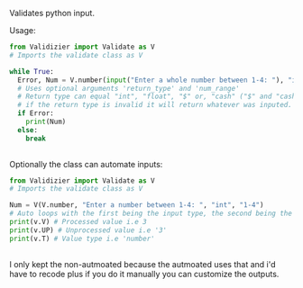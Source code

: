 Validates python input.

Usage:

```python
from Validizier import Validate as V
# Imports the validate class as V

while True:
  Error, Num = V.number(input("Enter a whole number between 1-4: "), "int", "1-4")
  # Uses optional arguments 'return_type' and 'num_range'
  # Return type can equal "int", "float", "$" or, "cash" ("$" and "cash" are the same) if you dont provide a return type or
  # if the return type is invalid it will return whatever was inputed. I.E if they input "2.2" you'll get 2.2.
  if Error:
    print(Num)
  else:
    break
  
```

Optionally the class can automate inputs:

```python
from Validizier import Validate as V
# Imports the validate class as V

Num = V(V.number, "Enter a number between 1-4: ", "int", "1-4")
# Auto loops with the first being the input type, the second being the input prompt, and the third being the arguments in order.
print(v.V) # Processed value i.e 3
print(v.UP) # Unprocessed value i.e '3'
print(v.T) # Value type i.e 'number'
  
```

I only kept the non-autmoated because the autmoated uses that and i'd have to recode plus if you do it manually you can
customize the outputs.
